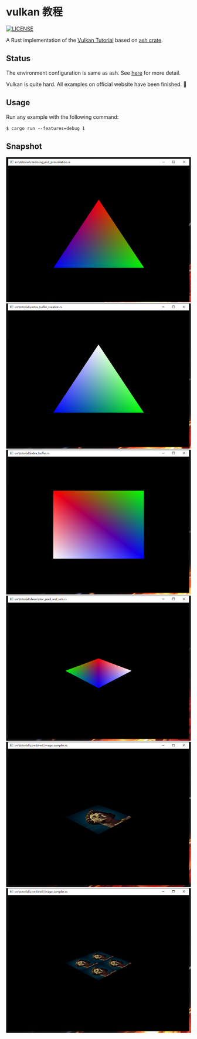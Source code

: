 # vulkan 教程

[![LICENSE](https://img.shields.io/badge/license-MIT-blue.svg)](LICENSE)

A Rust implementation of the [Vulkan Tutorial](https://vulkan-tutorial.com) based on [ash crate](https://crates.io/crates/ash).

## Status

The environment configuration is same as ash. See [here](https://github.com/MaikKlein/ash#example) for more detail.

Vulkan is quite hard. All examples on official website have been finished. :beers:

## Usage

Run any example with the following command:

```shell
$ cargo run --features=debug 1
```

## Snapshot

![rendering_and_presentation](snapshot/rendering_and_presentation.png)
![vertex_buffer_creation](snapshot/vertex_buffer_creation.png)
![index_buffer](snapshot/index_buffer.png)
![descriptor_pool_and_sets](snapshot/descriptor_pool_and_sets.png)
![combined_image_sampler](snapshot/combined_image_sampler.png)
![combined_image_sampler1](snapshot/combined_image_sampler1.png)
